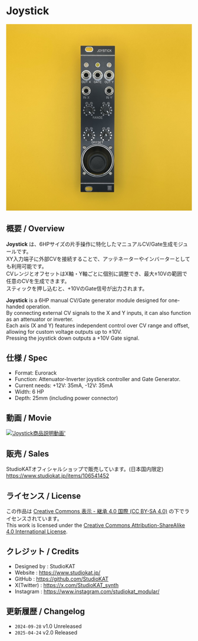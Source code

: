 # Joystick
![Joystick Front](Images/Joystick_Front.jpeg)

## 概要 / Overview

**Joystick** は、6HPサイズの片手操作に特化したマニュアルCV/Gate生成モジュールです。  
XY入力端子に外部CVを接続することで、アッテネーターやインバーターとしても利用可能です。  
CVレンジとオフセットはX軸・Y軸ごとに個別に調整でき、最大±10Vの範囲で任意のCVを生成できます。  
スティックを押し込むと、+10VのGate信号が出力されます。

**Joystick** is a 6HP manual CV/Gate generator module designed for one-handed operation.  
By connecting external CV signals to the X and Y inputs, it can also function as an attenuator or inverter.  
Each axis (X and Y) features independent control over CV range and offset, allowing for custom voltage outputs up to ±10V.  
Pressing the joystick down outputs a +10V Gate signal.


## 仕様 / Spec
- Format: Eurorack
- Function: Attenuator-Inverter joystick controller and Gate Generator.
- Current needs: +12V: 35mA, -12V: 35mA
- Width: 6 HP
- Depth: 25mm (including power connector)

## 動画 / Movie
[!['Joystick商品説明動画'](https://github.com/user-attachments/assets/82bb2017-e640-4f13-bd05-b895a85bef5e)](https://youtu.be/lRxTDCcPD24)


## 販売 / Sales

StudioKATオフィシャルショップで販売しています。(日本国内限定)  
https://www.studiokat.jp/items/106541452


## ライセンス / License

この作品は [Creative Commons 表示 - 継承 4.0 国際 (CC BY-SA 4.0)](https://creativecommons.org/licenses/by-sa/4.0/deed.ja) の下でライセンスされています。  
This work is licensed under the [Creative Commons Attribution-ShareAlike 4.0 International License](https://creativecommons.org/licenses/by-sa/4.0/).


## クレジット / Credits

- Designed by : StudioKAT
- Website : https://www.studiokat.jp/
- GitHub : https://github.com/StudioKAT
- X(Twitter) : https://x.com/StudioKAT_synth
- Instagram : https://www.instagram.com/studiokat_modular/

## 更新履歴 / Changelog

- `2024-09-28` v1.0 Unreleased
- `2025-04-24` v2.0 Released
